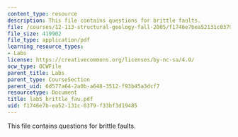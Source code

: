 ```yaml
---
content_type: resource
description: This file contains questions for brittle faults.
file: /courses/12-113-structural-geology-fall-2005/f1746e7bea52131c0379f33bf3d19485_lab5_brittle_fau.pdf
file_size: 419902
file_type: application/pdf
learning_resource_types:
- Labs
license: https://creativecommons.org/licenses/by-nc-sa/4.0/
ocw_type: OCWFile
parent_title: Labs
parent_type: CourseSection
parent_uid: 6d577a64-2a0b-a648-3512-f93b45a3dcf7
resourcetype: Document
title: lab5_brittle_fau.pdf
uid: f1746e7b-ea52-131c-0379-f33bf3d19485
---
```

This file contains questions for brittle faults.